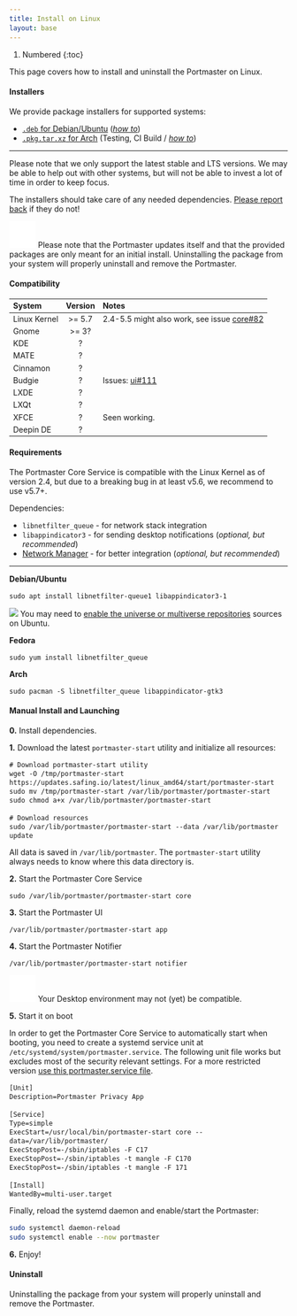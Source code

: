 ```yaml
---
title: Install on Linux
layout: base
---
```


1. Numbered
{:toc}

This page covers how to install and uninstall the Portmaster on Linux.

#### Installers

We provide package installers for supported systems:

- [`.deb` for Debian/Ubuntu](https://updates.safing.io/latest/linux_amd64/packages/portmaster-installer.deb) ([_how to_](https://linuxconfig.org/install-deb-file-on-ubuntu-20-04-focal-fossa-linux))
- [`.pkg.tar.xz` for Arch](https://github.com/safing/portmaster-packaging/actions?query=workflow%3A%22Arch+Linux%22+branch%3Amaster) (Testing, CI Build / [_how to_](https://wiki.archlinux.org/index.php/Pacman#Additional_commands))

---

Please note that we only support the latest stable and LTS versions. We may be able to help out with other systems, but will not be able to invest a lot of time in order to keep focus.

The installers should take care of any needed dependencies. [Please report back](https://github.com/safing/portmaster/issues/new?template=bug-report.md) if they do not!


<div class="notification-warning">
    <img src="/assets/img/icons/info.svg">
    Please note that the Portmaster updates itself and that the provided packages are only meant for an initial install. Uninstalling the package from your system will properly uninstall and remove the Portmaster.
</div>


#### Compatibility

| System | Version | Notes |
|:--|:-:|:--|
| Linux Kernel | >= 5.7 | 2.4-5.5 might also work, see issue [core#82](https://github.com/safing/portmaster/issues/82) |
| Gnome | >= 3? |
| KDE | ? |
| MATE | ? |
| Cinnamon | ? |
| Budgie | ? | Issues: [ui#111](https://github.com/safing/portmaster-ui/issues/111) |
| LXDE | ? |
| LXQt | ? |
| XFCE | ? | Seen working. |
| Deepin DE | ? |

#### Requirements

The Portmaster Core Service is compatible with the Linux Kernel as of version 2.4, but due to a breaking bug in at least v5.6, we recommend to use v5.7+.

Dependencies:

- `libnetfilter_queue` - for network stack integration
- `libappindicator3` - for sending desktop notifications (_optional, but recommended_)
- [Network Manager](https://wiki.gnome.org/Projects/NetworkManager) - for better integration (_optional, but recommended_)

---

__Debian/Ubuntu__

```
sudo apt install libnetfilter-queue1 libappindicator3-1
```

<div class="notification-warning">
  <img src="{{ site.img_url }}icons/info.svg">
  You may need to <a href="https://help.ubuntu.com/community/Repositories/Ubuntu">enable the universe or multiverse repositories</a>  sources on Ubuntu.
</div>

__Fedora__

```
sudo yum install libnetfilter_queue
```

__Arch__

```
sudo pacman -S libnetfilter_queue libappindicator-gtk3
```

#### Manual Install and Launching

__0.__ Install dependencies.

__1.__ Download the latest `portmaster-start` utility and initialize all resources:

```
# Download portmaster-start utility
wget -O /tmp/portmaster-start https://updates.safing.io/latest/linux_amd64/start/portmaster-start
sudo mv /tmp/portmaster-start /var/lib/portmaster/portmaster-start
sudo chmod a+x /var/lib/portmaster/portmaster-start

# Download resources
sudo /var/lib/portmaster/portmaster-start --data /var/lib/portmaster update
```

All data is saved in `/var/lib/portmaster`. The `portmaster-start` utility always needs to know where this data directory is.

__2.__ Start the Portmaster Core Service

```
sudo /var/lib/portmaster/portmaster-start core
```

__3.__ Start the Portmaster UI

```
/var/lib/portmaster/portmaster-start app
```

__4.__ Start the Portmaster Notifier

```
/var/lib/portmaster/portmaster-start notifier
```

<div class="notification-warning">
    <img src="/assets/img/icons/info.svg">
     Your Desktop environment may not (yet) be compatible.
</div>

__5.__ Start it on boot

In order to get the Portmaster Core Service to automatically start when booting, you need to create a systemd service unit at `/etc/systemd/system/portmaster.service`.
The following unit file works but excludes most of the security relevant settings. For a more restricted version [use this portmaster.service file](https://github.com/safing/portmaster-packaging/blob/master/linux/debian/portmaster.service).

```
[Unit]
Description=Portmaster Privacy App

[Service]
Type=simple
ExecStart=/usr/local/bin/portmaster-start core --data=/var/lib/portmaster/
ExecStopPost=-/sbin/iptables -F C17
ExecStopPost=-/sbin/iptables -t mangle -F C170
ExecStopPost=-/sbin/iptables -t mangle -F 171

[Install]
WantedBy=multi-user.target
```

Finally, reload the systemd daemon and enable/start the Portmaster:

```bash
sudo systemctl daemon-reload
sudo systemctl enable --now portmaster
```

__6.__ Enjoy!

#### Uninstall

Uninstalling the package from your system will properly uninstall and remove the Portmaster.
